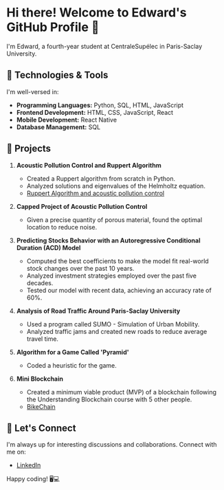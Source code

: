 # Hi there! Welcome to Edward's GitHub Profile 👋

I'm Edward, a fourth-year student at CentraleSupélec in Paris-Saclay University.

## 🔧 Technologies & Tools

I'm well-versed in:

- **Programming Languages:** Python, SQL, HTML, JavaScript
- **Frontend Development:** HTML, CSS, JavaScript, React
- **Mobile Development:** React Native
- **Database Management:** SQL

## 🚀 Projects

1. **Acoustic Pollution Control and Ruppert Algorithm**
   - Created a Ruppert algorithm from scratch in Python.
   - Analyzed solutions and eigenvalues of the Helmholtz equation.
   - [Ruppert Algorithm and acoustic pollution control](https://github.com/edward-lucyszyn/acoustic-pollution-control)

2. **Capped Project of Acoustic Pollution Control**
   - Given a precise quantity of porous material, found the optimal location to reduce noise.

3. **Predicting Stocks Behavior with an Autoregressive Conditional Duration (ACD) Model**
   - Computed the best coefficients to make the model fit real-world stock changes over the past 10 years.
   - Analyzed investment strategies employed over the past five decades.
   - Tested our model with recent data, achieving an accuracy rate of 60%.

4. **Analysis of Road Traffic Around Paris-Saclay University**
   - Used a program called SUMO - Simulation of Urban Mobility.
   - Analyzed traffic jams and created new roads to reduce average travel time.

5. **Algorithm for a Game Called 'Pyramid'**
   - Coded a heuristic for the game.

6. **Mini Blockchain**
   - Created a minimum viable product (MVP) of a blockchain following the Understanding Blockchain course with 5 other people.
   - [BikeChain](https://github.com/edward-lucyszyn/understand-blockchain-project)

## 💬 Let's Connect

I'm always up for interesting discussions and collaborations. Connect with me on:

- [LinkedIn](https://www.linkedin.com/in/edward-lucyszyn-896717247/)

Happy coding! 🖥️💻
